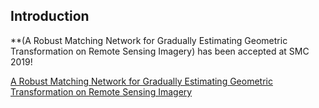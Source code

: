 ## Introduction
**(A Robust Matching Network for Gradually Estimating Geometric Transformation on Remote Sensing Imagery) has been accepted at SMC 2019!


[A Robust Matching Network for Gradually Estimating Geometric Transformation on Remote Sensing Imagery](https://ieeexplore.ieee.org/document/8913881)
